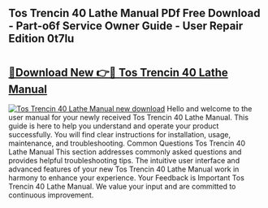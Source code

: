 ## Tos Trencin 40 Lathe Manual PDf Free Download - Part-o6f Service Owner Guide - User Repair Edition 0t7lu

# <h2><a href="http://bc79682.oget.top/?id=Tos+Trencin+40+Lathe+Manual">🔗Download New 👉🔴 Tos Trencin 40 Lathe Manual</a></h2>

[![Tos Trencin 40 Lathe Manual new download](https://i.imgur.com/5g1atiW.png)](http://bc79682.oget.top/?id=Tos+Trencin+40+Lathe+Manual)
Hello and welcome to the user manual for your newly received Tos Trencin 40 Lathe Manual. This guide is here to help you understand and operate your product successfully. You will find clear instructions for installation, usage, maintenance, and troubleshooting. Common Questions Tos Trencin 40 Lathe Manual This section addresses commonly asked questions and provides helpful troubleshooting tips. The intuitive user interface and advanced features of your new Tos Trencin 40 Lathe Manual work in harmony to enhance your experience. Your Feedback is Important Tos Trencin 40 Lathe Manual. We value your input and are committed to continuous improvement.
